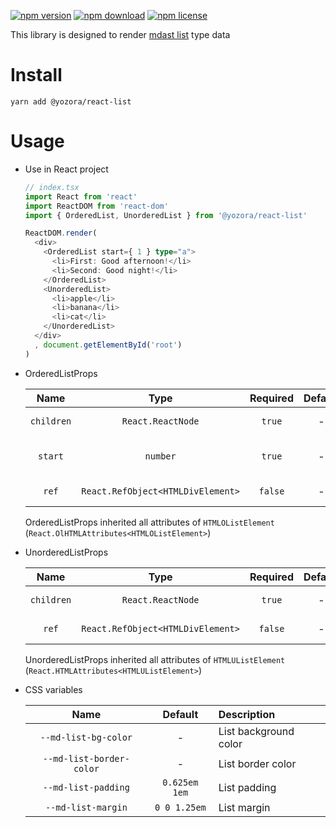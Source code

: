 [![npm version](https://img.shields.io/npm/v/@yozora/react-list.svg)](https://www.npmjs.com/package/@yozora/react-list)
[![npm download](https://img.shields.io/npm/dm/@yozora/react-list.svg)](https://www.npmjs.com/package/@yozora/react-list)
[![npm license](https://img.shields.io/npm/l/@yozora/react-list.svg)](https://www.npmjs.com/package/@yozora/react-list)


This library is designed to render [mdast list][] type data


# Install

  ```shell
  yarn add @yozora/react-list
  ```

# Usage
  * Use in React project

    ```typescript
    // index.tsx
    import React from 'react'
    import ReactDOM from 'react-dom'
    import { OrderedList, UnorderedList } from '@yozora/react-list'

    ReactDOM.render(
      <div>
        <OrderedList start={ 1 } type="a">
          <li>First: Good afternoon!</li>
          <li>Second: Good night!</li>
        </OrderedList>
        <UnorderedList>
          <li>apple</li>
          <li>banana</li>
          <li>cat</li>
        </UnorderedList>
      </div>
      , document.getElementById('root')
    )
    ```

  * OrderedListProps

     Name       | Type                              | Required  | Default | Description
    :----------:|:---------------------------------:|:---------:|:-------:|:-------------
     `children` | `React.ReactNode`                 | `true`    | -       | OrderedList content
     `start`    | `number`                          | `true`    | -       | OrderedList start number
     `ref`      | `React.RefObject<HTMLDivElement>` | `false`   | -       | Forwarded ref callback

    OrderedListProps inherited all attributes of `HTMLOListElement` (`React.OlHTMLAttributes<HTMLOListElement>`)

  * UnorderedListProps

     Name       | Type                              | Required  | Default | Description
    :----------:|:---------------------------------:|:---------:|:-------:|:-------------
     `children` | `React.ReactNode`                 | `true`    | -       | UnorderedList content
     `ref`      | `React.RefObject<HTMLDivElement>` | `false`   | -       | Forwarded ref callback

    UnorderedListProps inherited all attributes of `HTMLUListElement` (`React.HTMLAttributes<HTMLUListElement>`)

  * CSS variables

     Name                     | Default       |  Description
    :------------------------:|:-------------:|:-----------------------
     `--md-list-bg-color`     | -             | List background color
     `--md-list-border-color` | -             | List border color
     `--md-list-padding`      | `0.625em 1em` | List padding
     `--md-list-margin`       | `0 0 1.25em`  | List margin

[mdast list]: https://github.com/syntax-tree/mdast#list
